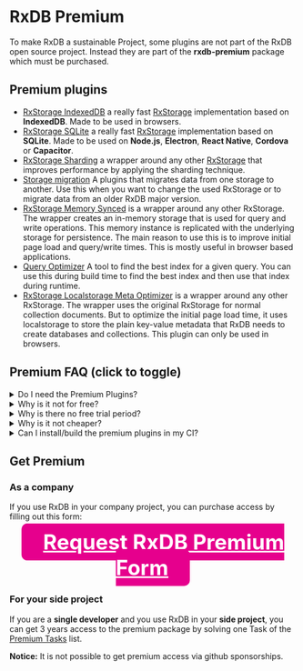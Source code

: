 # RxDB Premium

To make RxDB a sustainable Project, some plugins are not part of the RxDB open source project. Instead they are part of the <b>rxdb-premium</b> package which must be purchased.


## Premium plugins

- [RxStorage IndexedDB](./rx-storage-indexeddb.md) a really fast [RxStorage](./rx-storage.md) implementation based on **IndexedDB**. Made to be used in browsers.
- [RxStorage SQLite](./rx-storage-sqlite.md) a really fast [RxStorage](./rx-storage.md) implementation based on **SQLite**. Made to be used on **Node.js**, **Electron**, **React Native**, **Cordova** or **Capacitor**.
- [RxStorage Sharding](./rx-storage-sharding.md) a wrapper around any other [RxStorage](./rx-storage.md) that improves performance by applying the sharding technique.
- [Storage migration](./storage-migration.md) A plugins that migrates data from one storage to another. Use this when you want to change the used RxStorage or to migrate data from an older RxDB major version.
- [RxStorage Memory Synced](./rx-storage-memory-synced.md) is a wrapper around any other RxStorage. The wrapper creates an in-memory storage that is used for query and write operations. This memory instance is replicated with the underlying storage for persistence.
The main reason to use this is to improve initial page load and query/write times. This is mostly useful in browser based applications.
- [Query Optimizer](./query-optimizer.md) A tool to find the best index for a given query. You can use this during build time to find the best index and then use that index during runtime.
- [RxStorage Localstorage Meta Optimizer](./rx-storage-localstorage-meta-optimizer.md) is a wrapper around any other RxStorage. The wrapper uses the original RxStorage for normal collection documents. But to optimize the initial page load time, it uses localstorage to store the plain key-value metadata that RxDB needs to create databases and collections. This plugin can only be used in browsers.

## Premium FAQ (click to toggle)

<details>
<summary>
    Do I need the Premium Plugins?
</summary>
    When you start using RxDB, you do not need access to the premium plugins. Most use cases can be implemented with the Open Core part of RxDB. There are many <a href="./rx-storage.html">RxStorage</a> options and all core plugins that are required for replication, schema validation, encryption and so on, are totally free. As soon as your application is more then a side project, it is pretty easy to switch to RxDB Premium Plugins by just changing a few lines of configuration.<br />
    The main benefit of the Premium Plugins is <b>performance</b>. The Premium RxStorage implementations have a better performance
    so reading and writing data is much faster especially on low-end devices. You can find a performance comparison <a href="./rx-storage.html#performance-comparison">here</a>.
    Also there are additional Premium Plugins that can be used to further optimize the performance of your application like the <a href="./query-optimizer.html">Query Optimizer</a> or the <a href="./rx-storage-sharding.html">Sharding</a> plugin.
</details>

<details>
<summary>
    Why is it not for free?
</summary>
    The development of RxDB started in 2016 and after all these years it became clear that big implementation and improvement steps will not be done by the RxDB community. While the community submits valuable pull requests, they are mostly small improvements or bugfixes for specific edge case. Big rewrites and optimizations that require a big effort have only be done my the RxDB maintainer.<br />
    Selling RxDB Premium ensures that there will be always an incentive for someone to add features, keep everything up to date and to further improve and optimize the codebase. This gives the user the confidence that RxDB is a <b>future proof</b> tech stack to build on which lets RxDB stand out compared to similar technologies.
</details>

<details>
<summary>
    Why is there no free trial period?
</summary>
    <ul>
        <li>
            RxDB is written in JavaScript and the code of the Premium Plugins does not contain any tracking or measurement code. As soon as someone has the code on his computer, the maintainer has no chance to really ensure that after a free trial period the code is no longer used and deleted.
        </li>
        <li>
            Before you can use the Premium Plugins you have to debate and sign a license agreement with the maintainer. This is a sophisticated process that creates overhead which distracts the maintainer from writing RxDB code. So handling trial period users is just not manageable. For this reason there is also no monthly subscriptions. Premium access must be paid <b>per year</b>.
        </li>
    </ul>
</details>

<details>
<summary>
    Why is it not cheaper?
</summary>
    The price of the Premium Plugins is chosen in way that ensures that there can be always one person that develops RxDB <b>full time</b>.
    Compared to other JavaScript frameworks and developer tools, RxDB satisfies an edge use case for people that want to store data inside of their application on the users device. Most web developers do not need to do that and rely on the traditional client-server stack. So RxDB cannot be sold to that many people which increases the price.
</details>

<details>
<summary>
    Can I install/build the premium plugins in my CI?
</summary>
    <b>Yes</b> you can safely install and use the Premium Plugins in your CI without additional payment.
</details>


<!-- 
<details>
<summary>
</summary>
</details>
-->



## Get Premium

### As a company

If you use RxDB in your company project, you can purchase access by filling out this form:

<center>
    <a
        href="./form-premium.html"
        onclick="window.trigger('premium_request', 1)"
        target="_blank"
        style="
            background-color: #e6008d;
            color: white;
            padding: 10px;
            padding-left: 38px;
            padding-right: 38px;
            border-radius: 10px;
            font-size: 37px;
            text-align: center;
            font-weight: bold;
            user-select: none;
            vertical-align: middle;
        "
    >Request RxDB Premium Form</a>
</center>

### For your side project

If you are a **single developer** and you use RxDB in your **side project**, you can get 3 years access to the premium package by solving one Task of the [Premium Tasks](https://github.com/pubkey/rxdb/blob/master/orga/premium-tasks.md) list.

**Notice:** It is not possible to get premium access via github sponsorships.

